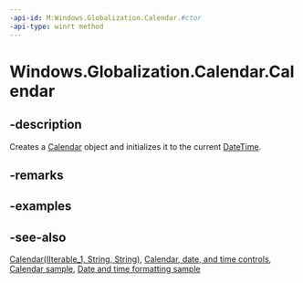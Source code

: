```yaml
---
-api-id: M:Windows.Globalization.Calendar.#ctor
-api-type: winrt method
---
```


<!-- Method syntax
public Calendar()
-->

# Windows.Globalization.Calendar.Calendar

## -description
Creates a [Calendar](calendar.md) object and initializes it to the current [DateTime](../windows.foundation/datetime.md).

## -remarks

## -examples

## -see-also
[Calendar(IIterable_1, String, String)](calendar_calendar_1820927522.md), [Calendar, date, and time controls](/windows/uwp/design/controls-and-patterns/date-and-time), [Calendar sample](https://github.com/Microsoft/Windows-universal-samples/tree/master/Samples/Calendar), [Date and time formatting sample](https://github.com/microsoft/Windows-universal-samples/tree/master/Samples/DateTimeFormatting)
